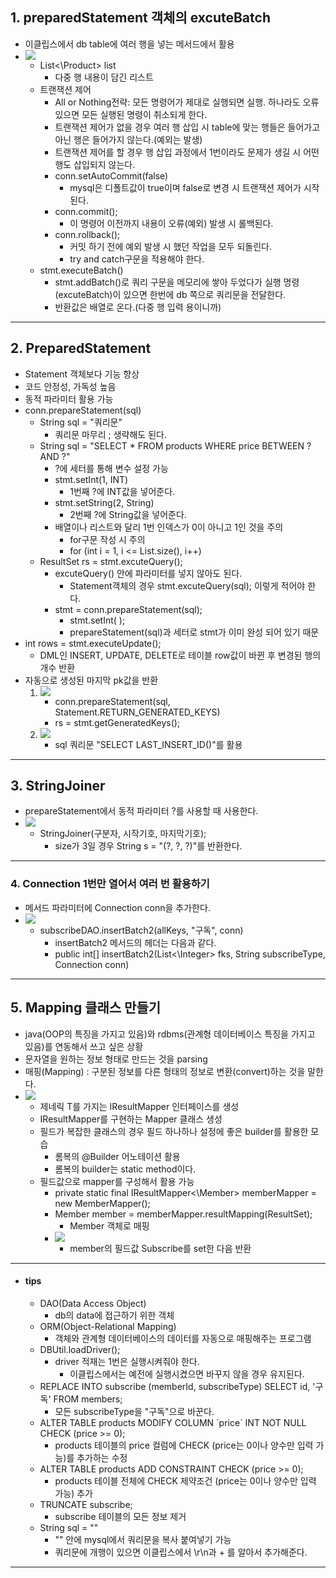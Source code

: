 ## 1. preparedStatement 객체의 excuteBatch
- 이클립스에서 db table에 여러 행을 넣는 메서드에서 활용
- ![](image/트랜잭션%20제어하면서%20다중%20행%20집어넣기.jpg)
	- List<\Product> list
		- 다중 행 내용이 담긴 리스트
	- 트랜잭션 제어
		- All or Nothing전략: 모든 명령어가 제대로 실행되면 실행. 하나라도 오류있으면 모든 실행된 명령이 취소되게 한다.
		- 트랜잭션 제어가 없을 경우 여러 행 삽입 시 table에 맞는 행들은 들어가고 아닌 행은 들어가지 않는다.(예외는 발생)
		- 트랜잭션 제어를 할 경우 행 삽입 과정에서 1번이라도 문제가 생길 시 어떤 행도 삽입되지 않는다.
		- conn.setAutoCommit(false)
			- mysql은 디폴트값이 true이며 false로 변경 시 트랜잭션 제어가 시작된다.
		- conn.commit();
			- 이 명령어 이전까지 내용이 오류(예외) 발생 시 롤백된다.
		- conn.rollback();
			- 커밋 하기 전에 예외 발생 시 했던 작업을 모두 되돌린다.
			- try and catch구문을 적용해야 한다.
	- stmt.executeBatch()
		- stmt.addBatch()로 쿼리 구문을 메모리에 쌓아 두었다가 실행 명령(excuteBatch)이 있으면 한번에 db 쪽으로 쿼리문을 전달한다.
		- 반환값은 배열로 온다.(다중 행 입력 용이니까)

---
## 2. PreparedStatement
- Statement 객체보다 기능 향상
- 코드 안정성, 가독성 높음
- 동적 파라미터 활용 가능
- conn.prepareStatement(sql)
	- String sql = "쿼리문"
		- 쿼리문 마무리 ; 생략해도 된다.
	- String sql = "SELECT * FROM products WHERE price BETWEEN ? AND ?"
		- ?에 세터를 통해 변수 설정 가능
		- stmt.setInt(1, INT)
			- 1번째 ?에 INT값을 넣어준다.
		- stmt.setString(2, String)
			- 2번째 ?에 String값을 넣어준다.
		- 배열이나 리스트와 달리 1번 인덱스가 0이 아니고 1인 것을 주의
			- for구문 작성 시 주의
			- for (int i = 1, i <= List.size(), i++)
	- ResultSet rs = stmt.excuteQuery();
		- excuteQuery() 안에 파라미터를 넣지 않아도 된다.
			- Statement객체의 경우 stmt.excuteQuery(sql); 이렇게 적어야 한다.
		- stmt = conn.prepareStatement(sql);
			- stmt.setInt( );
			- prepareStatement(sql)과 세터로 stmt가 이미 완성 되어 있기 때문
- int rows = stmt.executeUpdate();
	- DML인 INSERT, UPDATE, DELETE로 테이블 row값이 바뀐 후 변경된 행의 개수 반환
- 자동으로 생성된 마지막 pk값을 반환
	1) ![](image/마지막으로%20생성된%20pk값%20반환1.jpg)
		- conn.prepareStatement(sql, Statement.RETURN_GENERATED_KEYS)
		- rs = stmt.getGeneratedKeys();
	2) ![](image/마지막으로%20생성된%20pk값%20반환2.jpg)
		- sql 쿼리문 "SELECT LAST_INSERT_ID()"를 활용

---
## 3. StringJoiner
- prepareStatement에서 동적 파라미터 ?를 사용할 때 사용한다.
- ![](image/StringJoiner.jpg)
	- StringJoiner(구분자, 시작기호, 마지막기호);
		- size가 3일 경우 String s = "(?, ?, ?)"를 반환한다.

---
### 4. Connection 1번만 열어서 여러 번 활용하기
- 메서드 파라미터에 Connection conn을 추가한다.
- ![](image/컬렉션%20재활용.jpg)
	- subscribeDAO.insertBatch2(allKeys, "구독", conn)
		- insertBatch2 메서드의 헤더는 다음과 같다.
		- public int\[] insertBatch2(List<\Integer> fks, String subscribeType, Connection conn)

---
## 5. Mapping 클래스 만들기
- java(OOP의 특징을 가지고 있음)와 rdbms(관계형 데이터베이스 특징을 가지고 있음)를 연동해서 쓰고 싶은 상황
- 문자열을 원하는 정보 형태로 만드는 것을 parsing
- 매핑(Mapping) : 구분된 정보를 다른 형태의 정보로 변환(convert)하는 것을 말한다.
- ![](image/Mapper.jpg)
	- 제네릭 T를 가지는 IResultMapper 인터페이스를 생성
	- IResultMapper를 구현하는 Mapper 클래스 생성
	- 필드가 복잡한 클래스의 경우 필드 하나하나 설정에 좋은 builder를 활용한 모습
		- 롬복의 \@Builder 어노테이션 활용
		- 롬복의 builder는 static method이다.
	- 필드값으로 mapper를 구성해서 활용 가능
		- private static final IResultMapper<\Member> memberMapper = new MemberMapper();
		- Member member = memberMapper.resultMapping(ResultSet);
			- Member 객체로 매핑
		- ![](image/mapper%20활용.jpg)
			- member의 필드값 Subscribe를 set한 다음 반환

---
- #### tips
	- DAO(Data Access Object)
		- db의 data에 접근하기 위한 객체
	- ORM(Object-Relational Mapping)
		- 객체와 관계형 데이터베이스의 데이터를 자동으로 매핑해주는 프로그램
	- DBUtil.loadDriver();
		- driver 적재는 1번은 실행시켜줘야 한다.
			- 이클립스에서는 예전에 실행시켰으면 바꾸지 않을 경우 유지된다.
	- REPLACE INTO subscribe (memberId, subscribeType) SELECT id, '구독' FROM members;
		- 모든 subscribeType을 "구독"으로 바꾼다.
	- ALTER TABLE products MODIFY COLUMN \`price\` INT NOT NULL CHECK (price >= 0);
		- products 테이블의 price 컬럼에 CHECK (price는 0이나 양수만 입력 가능)를 추가하는 수정
	- ALTER TABLE products ADD CONSTRAINT CHECK (price >= 0); 
		- products 테이블 전체에 CHECK 제약조건 (price는 0이나 양수만 입력 가능) 추가
	- TRUNCATE subscribe;
		- subscribe 테이블의 모든 정보 제거
	- String sql = ""
		- "" 안에 mysql에서 쿼리문을 복사 붙여넣기 가능
		- 쿼리문에 개행이 있으면 이클립스에서 \\r\\n과 + 를 알아서 추가해준다.

---

